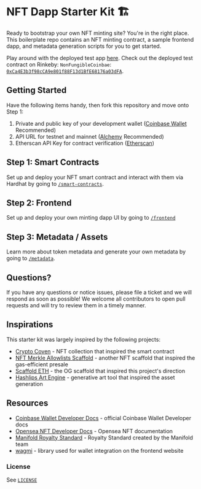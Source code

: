 # NFT Dapp Starter Kit 🏗️

Ready to bootstrap your own NFT minting site? You're in the right place. This boilerplate repo contains an NFT minting contract, a sample frontend dapp, and metadata generation scripts for you to get started.

Play around with the deployed test app [here](https://nft-dapp-starter-kit-v2.vercel.app/). Check out the deployed test contract on Rinkeby: `NonFungibleCoinbae`: [`0xCa4E3b3f98cCA9e801f88F13d1BfE68176a03dFA`](https://rinkeby.etherscan.io/address/0xCa4E3b3f98cCA9e801f88F13d1BfE68176a03dFA).

## Getting Started

Have the following items handy, then fork this repository and move onto Step 1:

1. Private and public key of your development wallet ([Coinbase Wallet](https://chrome.google.com/webstore/detail/coinbase-wallet-extension/hnfanknocfeofbddgcijnmhnfnkdnaad?hl=en) Recommended)
2. API URL for testnet and mainnet ([Alchemy](https://dashboard.alchemyapi.io/) Recommended)
3. Etherscan API Key for contract verification ([Etherscan](https://etherscan.io/))

## Step 1: Smart Contracts

Set up and deploy your NFT smart contract and interact with them via Hardhat by going to [`/smart-contracts`](smart-contracts).

## Step 2: Frontend

Set up and deploy your own minting dapp UI by going to [`/frontend`](frontend)

## Step 3: Metadata / Assets

Learn more about token metadata and generate your own metadata by going to [`/metadata`](metadata).

## Questions?

If you have any questions or notice issues, please file a ticket and we will respond as soon as possible! We welcome all contributors to open pull requests and will try to review them in a timely manner.

## Inspirations

This starter kit was largely inspired by the following projects:

- [Crypto Coven](https://www.cryptocoven.xyz/) - NFT collection that inspired the smart contract
- [NFT Merkle Allowlists Scaffold](https://github.com/straightupjac/nft-merkle-allowlist-scaffold) - another NFT scaffold that inspired the gas-efficient presale
- [Scaffold ETH](https://github.com/scaffold-eth/scaffold-eth) - the OG scaffold that inspired this project's direction
- [Hashlips Art Engine](https://github.com/HashLips/hashlips_art_engine) - generative art tool that inspired the asset generation

## Resources

- [Coinbase Wallet Developer Docs](https://docs.cloud.coinbase.com/wallet-sdk/docs) - official Coinbase Wallet Developer docs
- [Opensea NFT Developer Docs](https://docs.opensea.io/) - Opensea NFT documentation
- [Manifold Royalty Standard](https://manifoldxyz.substack.com/p/royaltyregistryxyz?s=r) - Royalty Standard created by the Manifold team
- [wagmi](https://github.com/tmm/wagmi) - library used for wallet integration on the frontend website

### License

See [`LICENSE`](/LICENSE)
